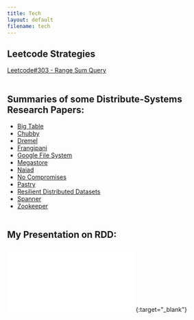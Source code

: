 ```yaml
---
title: Tech 
layout: default
filename: tech 
--- 
```


## Leetcode Strategies
[Leetcode#303 - Range Sum Query](/dsvinod90/leetcode/303)
<br /> <br />
## Summaries of some Distribute-Systems Research Papers:
* [Big Table](/dsvinod90/research_papers/big_table)
* [Chubby](/dsvinod90/research_papers/chubby)
* [Dremel](/dsvinod90/research_papers/dremel)
* [Frangipani](/dsvinod90/research_papers/frangipani)
* [Google File System](/dsvinod90/research_papers/gfs)
* [Megastore](/dsvinod90/research_papers/megastore)
* [Naiad](/dsvinod90/research_papers/naiad)
* [No Compromises](/dsvinod90/research_papers/no_compromises)
* [Pastry](/dsvinod90/research_papers/pastry)
* [Resilient Distributed Datasets](/dsvinod90/research_papers/rdd)
* [Spanner](/dsvinod90/research_papers/spanner)
* [Zookeeper](/dsvinod90/research_papers/zookeeper)
<br /> <br />
## My Presentation on RDD:
[![RDD Presentation](/dsvinod90/research_papers/rdd_presentation_pdf.pdf)](/dsvinod90/research_papers/rdd_presentation_pdf.pdf){:target="_blank"}